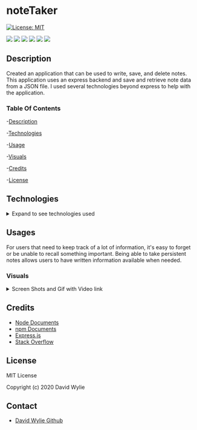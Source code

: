 # noteTaker

[![License: MIT](https://img.shields.io/badge/License-MIT-yellow.svg)](https://opensource.org/licenses/MIT)

<img src="https://img.shields.io/badge/node.js%20-%2343853D.svg?&style=for-the-badge&logo=node.js&logoColor=white"/>
<img src="https://img.shields.io/badge/express.js%20-%23404d59.svg?&style=for-the-badge"/>
<img src="https://img.shields.io/badge/css3%20-%231572B6.svg?&style=for-the-badge&logo=css3&logoColor=white"/>
<img src="https://img.shields.io/badge/html5%20-%23E34F26.svg?&style=for-the-badge&logo=html5&logoColor=white"/>
<img src="https://img.shields.io/badge/heroku%20-%23430098.svg?&style=for-the-badge&logo=heroku&logoColor=white"/>
<img src="https://img.shields.io/badge/bootstrap%20-%23563D7C.svg?&style=for-the-badge&logo=bootstrap&logoColor=white"/>

## Description 

Created an application that can be used to write, save, and delete notes. This application uses an express backend and save and retrieve note data from a JSON file.
I used several technologies beyond express to help with the application. 

### Table Of Contents

-[Description](#Description)

-[Technologies](#Technologies)
   
-[Usage](#Usage)

-[Visuals](#Visuals)

-[Credits](#Credits)

-[License](#License) 

## Technologies

<details>
<summary>Expand to see technologies used</summary>

### Javascript

The index.js file was provided, so that we could work with html inputs as well as request methods.  It made use of jQuery. I also create a module with just vanilla js to create an id for each note.

#### Node

I used node to initialize package.json. After the initialization, I added express via NPM.  Also used node to run the local server instance. I also required a few built-in modules as well as making one of my own. The built in modules that I used were path and file system.  I use path to shorten code in server place by setting up variable that made paths to different file through out the application. FS was used to read and write files. FS would read a file in a get request to display content to the page. In the post request, I would push up the new data from the user and write a file with the new content to allow it to display on the page. I also used it in the delete request after I removed items from an array to display the new array. 

#### NPM

I used npm to install the dependency express that did most of the heavy lifting for this application

#### Express

Express made coding this application much easier. I made use of the express function through a variable named app.  It helped to reduce the amount of code needed to make requests and responses.  

I built routes and stored them in the routes files. One to deal with apis and the second to deal with html. I used the express router function to make it easier to set up the requests.  In the html routes mainly made get requests to grab the two different html pages that were stored in the views folder. Index is setup so that any file extension put in will take you the index. The other route will take you to the notes html that will take in user input.  I also used router in the api routes that I setup. In the api file I used more than the get requests. I made use of post to get data and resend the incoming data and us the response to put it back on the html page with the help of our file system node application.  I did the same thing with the delete 

### CSS

I made use of all the bootstraps classes to style the html.

### HTML

All the html was provided.  I add some additional spacing, and style provided by bootstrap.  Each html was setup to generate by the job class.

</details>

## Usages

For users that need to keep track of a lot of information, it's easy to forget or be unable to recall something important. Being able to take persistent notes allows users to have written information available when needed.

### Visuals

<details>
<summary>Screen Shots and Gif with Video link</summary>

![](./develop/assets/.png)

![](./develop/assets/.png)

![](./develop/assets/.png)

![](./develop/assets/.png)

![](./develop/assets/.png)

![](./develop/assets/.png)

Click on the gif to be linked to the video

[![Gif of video](./assets/images/.gif)]()


</details>

## Credits

* [Node Documents](https://nodejs.org/api/index.html)
* [npm Documents](https://www.npmjs.com/)
* [Express.js](https://expressjs.com/)
* [Stack Overflow](https://stackoverflow.com/)

## License

MIT License

Copyright (c) 2020 David Wylie

## Contact

* [David Wylie Github](https://github.com/wyliedavid1984)